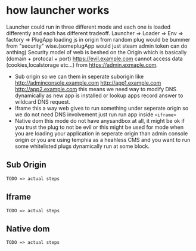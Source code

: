 # how launcher works
Launcher could run in three different mode and each one is loaded differently and each has different tradeoff.
Launcher => Loader => Env => factory => PlugApp
loading js in origin from random plug would be bummer from "security" wise.(someplugApp would just steam admin token can do anthing)
Security model of web is beshed on the Origin which is basically (domain + protocal + port)
https://evil.example.com cannot access data (cookies,localstorage etc...) from https://admin.exmaple.com.

- Sub origin
    so we can them in seperate suborigin like 
    http://adminconsole.example.com
    http://app1.example.com
    http://app2.example.com
    this means we need way to modify DNS dynamically as new app is installed or lookup apps record answer to wildcard DNS request.
- Iframe
    this a way web gives to run something under seperate origin so we do not need DNS involvement just run run app inside `<iframe>` 
- Native dom
    this mode do not have anysandbox at all, it might be ok if you trust the plug to not be evil or this might be used for mode when you are loading your application in seperate origin than admin console origin or you are using temphia as a heahless CMS and you want to run some whitelisted plugs dynamically run at some block. 

## Sub Origin
    TODO => actual steps
## Iframe
    TODO => actual steps
## Native dom
    TODO => actual steps
